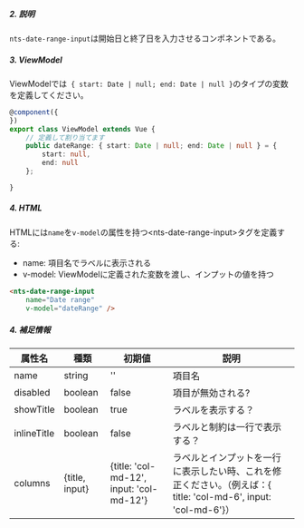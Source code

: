 ##### 2. 説明
`nts-date-range-input`は開始日と終了日を入力させるコンポネントである。  

##### 3. ViewModel

ViewModelでは` { start: Date | null; end: Date | null }`のタイプの変数を定義してください。

```typescript
@component({
})
export class ViewModel extends Vue {
    // 定義して割り当てます
    public dateRange: { start: Date | null; end: Date | null } = {
        start: null,
        end: null
    };

}
```

##### 4. HTML

HTMLには`name`を`v-model`の属性を持つ&lt;nts-date-range-input&gt;タグを定義する:
- name: 項目名でラベルに表示される
- v-model: ViewModelに定義された変数を渡し、インプットの値を持つ

```html
<nts-date-range-input 
    name="Date range" 
    v-model="dateRange" />
```

##### 4. 補足情報

| 属性名| 種類 | 初期値 | 説明 |
| --------------|------| -------- | ------|
| name | string | '' | 項目名 |
| disabled | boolean | false | 項目が無効される? |
| showTitle | boolean | true | ラベルを表示する？ |
| inlineTitle | boolean | false | ラベルと制約は一行で表示する？ |
| columns | {title, input} | {title: 'col-md-12', input: 'col-md-12'} | ラベルとインプットを一行に表示したい時、これを修正ください。（例えば：{ title: 'col-md-6', input: 'col-md-6'}）|
  